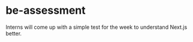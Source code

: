 # be-assessment
Interns will come up with a simple test for the week to understand Next.js better. 
